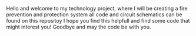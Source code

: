 Hello and welcome to my technology project, where I will be creating a fire prevention and protection system all code and circuit schematics can be found on this repositoy I hope you find this helpfull and find some code that might interest you! Goodbye and may the code be with you.
